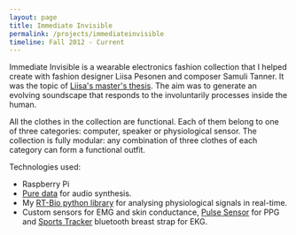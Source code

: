 ```yaml
---
layout: page
title: Immediate Invisible
permalink: /projects/immediateinvisible
timeline: Fall 2012 - Current
---
```

Immediate Invisible is a wearable electronics fashion collection that I helped create with fashion designer Liisa Pesonen and composer Samuli Tanner. It was the topic of [Liisa's master's thesis](https://aaltodoc.aalto.fi/handle/123456789/11776). The aim was to generate an evolving soundscape that responds to the involuntarily processes inside the human.

All the clothes in the collection are functional. Each of them belong to one of three categories: computer, speaker or physiological sensor. The collection is fully modular: any combination of three clothes of each category can form a functional outfit.


Technologies used:
- Raspberry Pi
- [Pure data](http://www.puredata.info/) for audio synthesis.
- My [RT-Bio python library](https://www.github.com/vatte/rt-bio) for analysing physiological signals in real-time.
- Custom sensors for EMG and skin conductance, [Pulse Sensor](http://www.pulse-sensor.com) for PPG and [Sports Tracker](http://www.sportstracker.com) bluetooth breast strap for EKG.